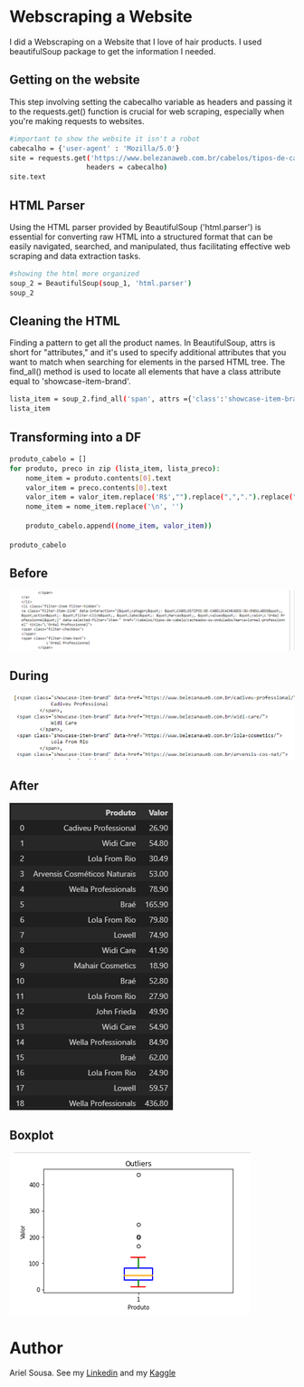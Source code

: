 
# Webscraping a Website
I did a Webscraping on a Website that I love of hair products. I used beautifulSoup package to get the information I needed.

## Getting on the website
This step involving setting the cabecalho variable as headers and passing it to the requests.get()
 function is crucial for web scraping, especially when you're making requests to websites.

``` bash
#important to show the website it isn't a robot
cabecalho = {'user-agent' : 'Mozilla/5.0'}
site = requests.get('https://www.belezanaweb.com.br/cabelos/tipos-de-cabelo/cacheados-ou-ondulados/',
                   headers = cabecalho)
site.text
```
## HTML Parser
Using the HTML parser provided by BeautifulSoup ('html.parser') is essential
for converting raw HTML into a structured format that can be easily navigated, 
searched, and manipulated, thus facilitating effective web scraping and data extraction tasks.
``` bash
#showing the html more organized
soup_2 = BeautifulSoup(soup_1, 'html.parser')
soup_2
```
## Cleaning the HTML 
Finding a pattern to get all the product names. 
In BeautifulSoup, attrs is short for "attributes," and it's used to specify 
additional attributes that you want to match when searching for elements in the parsed HTML tree.
The find_all() method is used to locate all <span> elements that have a class attribute equal to 'showcase-item-brand'.
``` bash
lista_item = soup_2.find_all('span', attrs ={'class':'showcase-item-brand'})                         
lista_item
```
## Transforming into a DF

``` bash
produto_cabelo = []
for produto, preco in zip (lista_item, lista_preco):
    nome_item = produto.contents[0].text
    valor_item = preco.contents[0].text
    valor_item = valor_item.replace('R$',"").replace(",",".").replace(" ","")
    nome_item = nome_item.replace('\n', '')
    
    produto_cabelo.append((nome_item, valor_item))

produto_cabelo
```
## Before 
![b4](https://github.com/arielcs309/Webscraping/blob/main/Before.png)
## During 
![during](https://github.com/arielcs309/Webscraping/blob/main/during.png)
## After
![DF](https://github.com/arielcs309/Webscraping/blob/main/Dataframe.png)
## Boxplot
![BP](https://github.com/arielcs309/Webscraping/blob/main/BOXPLOT.png)

# Author
Ariel Sousa. 
See my [Linkedin](https://www.linkedin.com/in/ariel-candido-22684578/) and my [Kaggle](https://www.kaggle.com/arielsousa)


